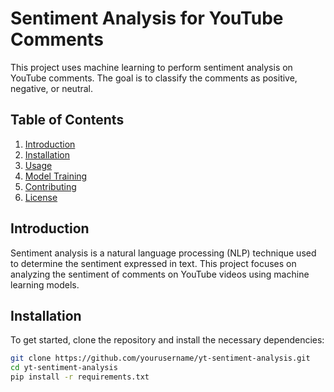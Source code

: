 # Sentiment Analysis for YouTube Comments

This project uses machine learning to perform sentiment analysis on YouTube comments. The goal is to classify the comments as positive, negative, or neutral.

## Table of Contents

1. [Introduction](#introduction)
2. [Installation](#installation)
3. [Usage](#usage)
4. [Model Training](#model-training)
5. [Contributing](#contributing)
6. [License](#license)

## Introduction

Sentiment analysis is a natural language processing (NLP) technique used to determine the sentiment expressed in text. This project focuses on analyzing the sentiment of comments on YouTube videos using machine learning models.

## Installation

To get started, clone the repository and install the necessary dependencies:

```bash
git clone https://github.com/yourusername/yt-sentiment-analysis.git
cd yt-sentiment-analysis
pip install -r requirements.txt
